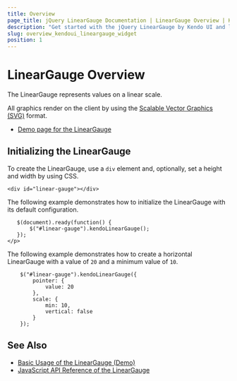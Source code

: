 ```yaml
---
title: Overview
page_title: jQuery LinearGauge Documentation | LinearGauge Overview | Kendo UI
description: "Get started with the jQuery LinearGauge by Kendo UI and learn how to create, initialize, and enable the widget."
slug: overview_kendoui_lineargauge_widget
position: 1
---
```


# LinearGauge Overview

The LinearGauge represents values on a linear scale.

All graphics render on the client by using the [Scalable Vector Graphics (SVG)](https://en.wikipedia.org/wiki/Scalable_Vector_Graphics) format.

* [Demo page for the LinearGauge](http://demos.telerik.com/kendo-ui/linear-gauge/index)

## Initializing the LinearGauge

To create the LinearGauge, use a `div` element and, optionally, set a height and width by using CSS.

    <div id="linear-gauge"></div>

The following example demonstrates how to initialize the LinearGauge with its default configuration.

       $(document).ready(function() {
           $("#linear-gauge").kendoLinearGauge();
       });
    </p>

The following example demonstrates how to create a horizontal LinearGauge with a value of `20` and a minimum value of `10`.

        $("#linear-gauge").kendoLinearGauge({
            pointer: {
                value: 20
            },
            scale: {
                min: 10,
                vertical: false
            }
        });

## See Also

* [Basic Usage of the LinearGauge (Demo)](https://demos.telerik.com/kendo-ui/linear-gauge/index)
* [JavaScript API Reference of the LinearGauge](/api/javascript/dataviz/ui/lineargauge)
